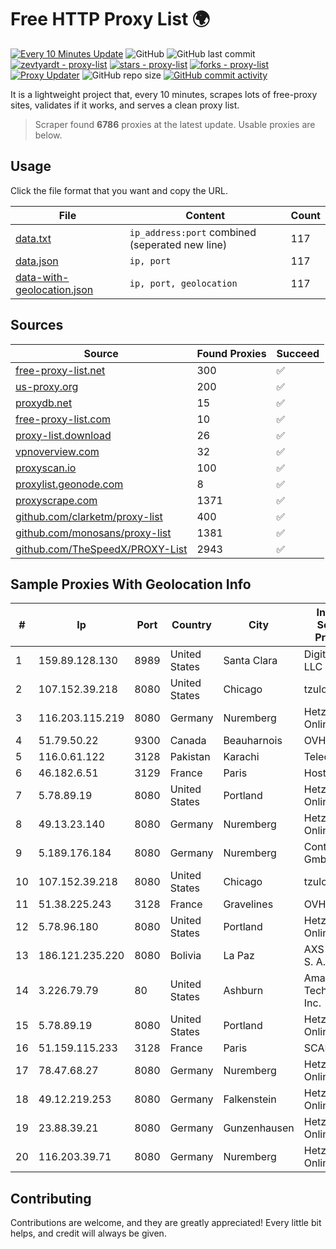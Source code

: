 
# Free HTTP Proxy List 🌍

[![Every 10 Minutes Update](https://github.com/mertguvencli/http-proxy-list/actions/workflows/main.yml/badge.svg?branch=main)](https://github.com/mertguvencli/http-proxy-list/actions/workflows/main.yml)
![GitHub](https://img.shields.io/github/license/mertguvencli/http-proxy-list)
![GitHub last commit](https://img.shields.io/github/last-commit/mertguvencli/http-proxy-list)
[![zevtyardt - proxy-list](https://img.shields.io/static/v1?label=zevtyardt&message=proxy-list&color=blue&logo=github)](https://github.com/zevtyardt/proxy-list "Go to GitHub repo")
[![stars - proxy-list](https://img.shields.io/github/stars/zevtyardt/proxy-list?style=social)](https://github.com/zevtyardt/proxy-list)
[![forks - proxy-list](https://img.shields.io/github/forks/zevtyardt/proxy-list?style=social)](https://github.com/zevtyardt/proxy-list)
[![Proxy Updater](https://github.com/zevtyardt/proxy-list/workflows/Proxy%20Updater/badge.svg)](https://github.com/zevtyardt/proxy-list/actions?query=workflow:"Proxy+Updater")
![GitHub repo size](https://img.shields.io/github/repo-size/zevtyardt/proxy-list)
[![GitHub commit activity](https://img.shields.io/github/commit-activity/m/zevtyardt/proxy-list?logo=commits)](https://github.com/zevtyardt/proxy-list/commits/main)

It is a lightweight project that, every 10 minutes, scrapes lots of free-proxy sites, validates if it works, and serves a clean proxy list.

> Scraper found **6786** proxies at the latest update. Usable proxies are below.

## Usage

Click the file format that you want and copy the URL.

|File|Content|Count|
|----|-------|-----|
|[data.txt](https://raw.githubusercontent.com/mertguvencli/http-proxy-list/main/proxy-list/data.txt)|`ip_address:port` combined (seperated new line)|117|
|[data.json](https://raw.githubusercontent.com/mertguvencli/http-proxy-list/main/proxy-list/data.json)|`ip, port`|117|
|[data-with-geolocation.json](https://raw.githubusercontent.com/mertguvencli/http-proxy-list/main/proxy-list/data-with-geolocation.json)|`ip, port, geolocation`|117|

## Sources

|Source|Found Proxies|Succeed|
|------|-------------|-------|
|[free-proxy-list.net](https://free-proxy-list.net)|300|✅|
|[us-proxy.org](https://www.us-proxy.org)|200|✅|
|[proxydb.net](http://proxydb.net)|15|✅|
|[free-proxy-list.com](https://free-proxy-list.com/?page=&port=&type%5B%5D=http&type%5B%5D=https&up_time=0&search=Search)|10|✅|
|[proxy-list.download](https://www.proxy-list.download/HTTP)|26|✅|
|[vpnoverview.com](https://vpnoverview.com/privacy/anonymous-browsing/free-proxy-servers)|32|✅|
|[proxyscan.io](https://www.proxyscan.io)|100|✅|
|[proxylist.geonode.com](https://proxylist.geonode.com/api/proxy-list?limit=300&page=1&sort_by=lastChecked&sort_type=desc&protocols=http,https)|8|✅|
|[proxyscrape.com](https://api.proxyscrape.com/v2/?request=displayproxies&protocol=http&timeout=10000&country=all&ssl=all&anonymity=all)|1371|✅|
|[github.com/clarketm/proxy-list](https://raw.githubusercontent.com/clarketm/proxy-list/master/proxy-list-raw.txt)|400|✅|
|[github.com/monosans/proxy-list](https://raw.githubusercontent.com/monosans/proxy-list/main/proxies/http.txt)|1381|✅|
|[github.com/TheSpeedX/PROXY-List](https://raw.githubusercontent.com/TheSpeedX/PROXY-List/master/http.txt)|2943|✅|


## Sample Proxies With Geolocation Info

|#|Ip|Port|Country|City|Internet Service Provider|
|-|--|----|-------|----|-------------------------|
|1|159.89.128.130|8989|United States|Santa Clara|DigitalOcean, LLC|
|2|107.152.39.218|8080|United States|Chicago|tzulo, inc.|
|3|116.203.115.219|8080|Germany|Nuremberg|Hetzner Online GmbH|
|4|51.79.50.22|9300|Canada|Beauharnois|OVH SAS|
|5|116.0.61.122|3128|Pakistan|Karachi|Telecard|
|6|46.182.6.51|3129|France|Paris|Hosteur SAS|
|7|5.78.89.19|8080|United States|Portland|Hetzner Online GmbH|
|8|49.13.23.140|8080|Germany|Nuremberg|Hetzner Online GmbH|
|9|5.189.176.184|8080|Germany|Nuremberg|Contabo GmbH|
|10|107.152.39.218|8080|United States|Chicago|tzulo, inc.|
|11|51.38.225.243|3128|France|Gravelines|OVH SAS|
|12|5.78.96.180|8080|United States|Portland|Hetzner Online GmbH|
|13|186.121.235.220|8080|Bolivia|La Paz|AXS Bolivia S. A.|
|14|3.226.79.79|80|United States|Ashburn|Amazon Technologies Inc.|
|15|5.78.89.19|8080|United States|Portland|Hetzner Online GmbH|
|16|51.159.115.233|3128|France|Paris|SCALEWAY|
|17|78.47.68.27|8080|Germany|Nuremberg|Hetzner Online GmbH|
|18|49.12.219.253|8080|Germany|Falkenstein|Hetzner Online GmbH|
|19|23.88.39.21|8080|Germany|Gunzenhausen|Hetzner Online GmbH|
|20|116.203.39.71|8080|Germany|Nuremberg|Hetzner Online GmbH|



## Contributing

Contributions are welcome, and they are greatly appreciated! Every
little bit helps, and credit will always be given.


